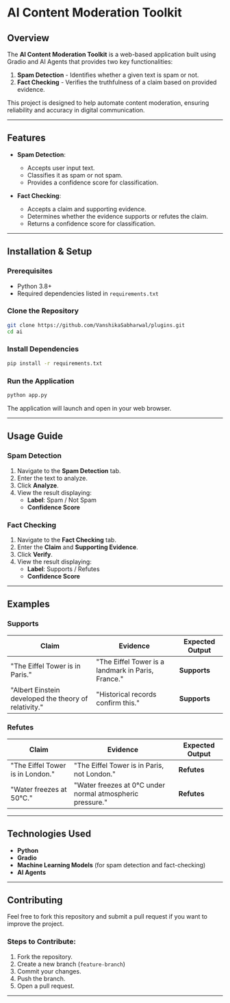 # AI Content Moderation Toolkit

## Overview

The **AI Content Moderation Toolkit** is a web-based application built using Gradio and AI Agents that provides two key functionalities:

1. **Spam Detection** - Identifies whether a given text is spam or not.
2. **Fact Checking** - Verifies the truthfulness of a claim based on provided evidence.

This project is designed to help automate content moderation, ensuring reliability and accuracy in digital communication.

---

## Features

- **Spam Detection**:
  - Accepts user input text.
  - Classifies it as spam or not spam.
  - Provides a confidence score for classification.

- **Fact Checking**:
  - Accepts a claim and supporting evidence.
  - Determines whether the evidence supports or refutes the claim.
  - Returns a confidence score for classification.

---

## Installation & Setup

### Prerequisites

- Python 3.8+
- Required dependencies listed in `requirements.txt`

### Clone the Repository

```bash
git clone https://github.com/VanshikaSabharwal/plugins.git
cd ai
```

### Install Dependencies

```bash
pip install -r requirements.txt
```

### Run the Application

```bash
python app.py
```

The application will launch and open in your web browser.

---

## Usage Guide

### Spam Detection

1. Navigate to the **Spam Detection** tab.
2. Enter the text to analyze.
3. Click **Analyze**.
4. View the result displaying:
   - **Label**: Spam / Not Spam
   - **Confidence Score**

### Fact Checking

1. Navigate to the **Fact Checking** tab.
2. Enter the **Claim** and **Supporting Evidence**.
3. Click **Verify**.
4. View the result displaying:
   - **Label**: Supports / Refutes
   - **Confidence Score**

---

## Examples

### Supports

| **Claim**                                             | **Evidence**                                       | **Expected Output** |
| ----------------------------------------------------- | -------------------------------------------------- | ------------------- |
| "The Eiffel Tower is in Paris."                       | "The Eiffel Tower is a landmark in Paris, France." | **Supports**        |
| "Albert Einstein developed the theory of relativity." | "Historical records confirm this."                 | **Supports**        |

### Refutes

| **Claim**                        | **Evidence**                                              | **Expected Output** |
| -------------------------------- | --------------------------------------------------------- | ------------------- |
| "The Eiffel Tower is in London." | "The Eiffel Tower is in Paris, not London."               | **Refutes**         |
| "Water freezes at 50°C."         | "Water freezes at 0°C under normal atmospheric pressure." | **Refutes**         |

---

## Technologies Used

- **Python**
- **Gradio**
- **Machine Learning Models** (for spam detection and fact-checking)
- **AI Agents**

---

## Contributing

Feel free to fork this repository and submit a pull request if you want to improve the project.

### Steps to Contribute:

1. Fork the repository.
2. Create a new branch (`feature-branch`)
3. Commit your changes.
4. Push the branch.
5. Open a pull request.

---



